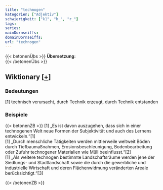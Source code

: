 ```yaml
---
title: "technogen"
kategorien: ["Adjektiv"]
schwierigkeit: ["k1", "h_", "r_"]
tags:
series:
mainDornseiffs:
domainDornseiffs:
url: "technogen"
---
```


{{< betonenÜbs >}}
**Übersetzung:**  
{{< /betonenÜbs >}}

## Wiktionary [[+](https://de.wiktionary.org/wiki/technogen)]

### Bedeutungen
[1] technisch verursacht, durch Technik erzeugt, durch Technik entstanden  

### Beispiele
{{< betonenZB >}}
[1] „Es ist davon auszugehen, dass sich in einer technogenen Welt neue Formen der Subjektivität und auch des Lernens entwickeln.“[1]  
[1] „Durch menschliche Tätigkeiten werden mittlerweile weltweit Böden durch Tiefbaumaßnahmen, Erosionsbeschleunigung, Bodenbearbeitung oder Zufuhr technogener Materialien wie Müll beeinflusst.“[2]  
[1] „Als weitere technogen bestimmte Landschaftsräume werden jene der Siedlungs- und Stadtlandschaft sowie die durch die gewerbliche und industrielle Wirtschaft und deren Flächenwidmung veränderten Areale berücksichtigt.“[3]  

{{< /betonenZB >}}

